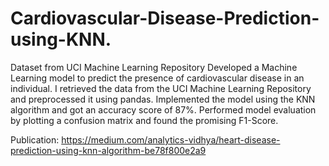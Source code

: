 # Cardiovascular-Disease-Prediction-using-KNN.
Dataset from UCI Machine Learning Repository
Developed a Machine Learning model to predict the presence of cardiovascular disease in an individual. I retrieved the data from the UCI Machine Learning Repository and preprocessed it using pandas. Implemented the model using the KNN algorithm and got an accuracy score of 87%. Performed model evaluation by plotting a confusion matrix and found the promising F1-Score.

Publication: https://medium.com/analytics-vidhya/heart-disease-prediction-using-knn-algorithm-be78f800e2a9
